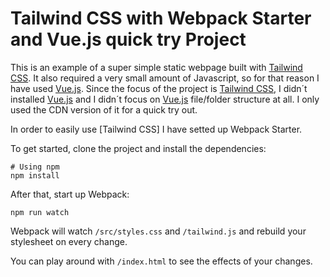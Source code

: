 # Tailwind CSS with Webpack Starter and Vue.js quick try Project 

This is an example of a super simple static webpage built with [Tailwind CSS](https://tailwindcss.com). It also required a very small amount of Javascript, so for that reason I have used [Vue.js](https://vuejs.org). 
Since the focus of the project is [Tailwind CSS](https://tailwindcss.com), I didn´t installed [Vue.js](https://vuejs.org) and I didn´t focus on [Vue.js](https://vuejs.org) file/folder structure at all. I only used the CDN version of it for a quick try out.

In order to easily use [Tailwind CSS] I have setted up Webpack Starter.

To get started, clone the project and install the dependencies:

```
# Using npm
npm install
```

After that, start up Webpack:

```
npm run watch
```

Webpack will watch `/src/styles.css` and `/tailwind.js` and rebuild your stylesheet on every change.

You can play around with `/index.html` to see the effects of your changes.
